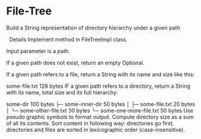 # File-Tree
Build a String representation of directory hierarchy under a given path

﻿
﻿
Details
Implement  method in 
FileTreeImpl
 class.

Input parameter is a path.

If a given path does not exist, return an empty Optional.

If a given path refers to a file, return a String with its name and size like this:

some-file.txt 128 bytes
IF a given path refers to a directory, return a String with its name, total size and its full hierarchy:

some-dir 100 bytes
├─ some-inner-dir 50 bytes
│  ├─ some-file.txt 20 bytes    
│  └─ some-other-file.txt 30 bytes
└─ some-one-more-file.txt 50 bytes
Use pseudo graphic symbols to format output.
Compute directory size as a sum of all its contents.
Sort content in following way:
directories go first,
directories and files are sorted in lexicographic order (case-insensitive).

